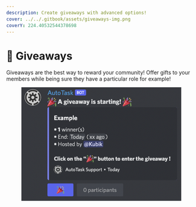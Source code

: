 ```yaml
---
description: Create giveaways with advanced options!
cover: ../../.gitbook/assets/giveaways-img.png
coverY: 224.40532544378698
---
```


# 🎉 Giveaways

Giveaways are the best way to reward your community! Offer gifts to your members while being sure they have a particular role for example!

<figure><img src="../../.gitbook/assets/giveaways-img.png" alt=""><figcaption></figcaption></figure>

